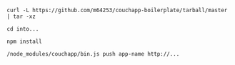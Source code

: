 `curl -L https://github.com/m64253/couchapp-boilerplate/tarball/master | tar -xz`

`cd into...`

`npm install`

`/node_modules/couchapp/bin.js push app-name http://...`